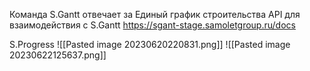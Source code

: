 Команда S.Gantt отвечает за Единый график строительства
API для взаимодействия с S.Gantt https://sgant-stage.samoletgroup.ru/docs

S.Progress
![[Pasted image 20230620220831.png]]
![[Pasted image 20230622125637.png]]